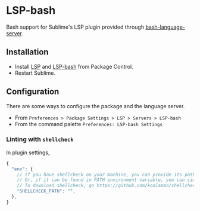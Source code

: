 # LSP-bash

Bash support for Sublime's LSP plugin provided through [bash-language-server](https://github.com/bash-lsp/bash-language-server).

## Installation

- Install [LSP](https://packagecontrol.io/packages/LSP) and [LSP-bash](https://packagecontrol.io/packages/LSP-bash) from Package Control.
- Restart Sublime.

## Configuration

There are some ways to configure the package and the language server.

- From `Preferences > Package Settings > LSP > Servers > LSP-bash`
- From the command palette `Preferences: LSP-bash Settings`

### Linting with `shellcheck`

In plugin settings,

```js
{
  "env": {
    // If you have shellcheck on your machine, you can provide its path here to do linting.
    // Or, if it can be found in PATH environment variable, you can simpliy use "shellcheck".
    // To download shellcheck, go https://github.com/koalaman/shellcheck/releases/latest
    "SHELLCHECK_PATH": "",
  },
}
```

